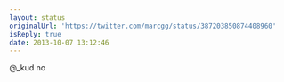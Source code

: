 ```yaml
---
layout: status
originalUrl: 'https://twitter.com/marcgg/status/387203850874408960'
isReply: true
date: 2013-10-07 13:12:46
---
```


@_kud no
